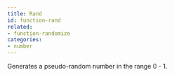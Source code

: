 ```yaml
---
title: Rand
id: function-rand
related:
- function-randomize
categories:
- number
---
```


Generates a pseudo-random number in the range 0 - 1.
